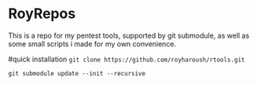 # RoyRepos
This is a repo for my pentest tools, supported by git submodule, as well as some small scripts i made for my own convenience.

#quick installation
```git clone https://github.com/royharoush/rtools.git```

```git submodule update --init --recursive```
